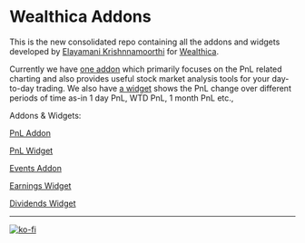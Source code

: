 # Wealthica Addons

This is the new consolidated repo containing all the addons and widgets developed by [Elayamani Krishnnamoorthi](https://github.com/mani-coder/) for [Wealthica](https://app.wealthica.com/).

Currently we have [one addon](https://github.com/mani-coder/wealthica-addons/tree/master/addon/pnl) which primarily focuses on the PnL related charting and also provides useful stock market analysis tools for your day-to-day trading. We also have [a widget](https://github.com/mani-coder/wealthica-addons/tree/master/widgets/pnl) shows the PnL change over different periods of time as-in 1 day PnL, WTD PnL, 1 month PnL etc.,


Addons & Widgets:

[PnL Addon](https://wealthica.mani-coder.dev/mani-coder/wealthica-portfolio-addon/?developer)

[PnL Widget](https://wealthica.mani-coder.dev/mani-coder/wealthica-portfolio-addon/widgets/pnl/?developer)

[Events Addon](https://wealthica.mani-coder.dev/mani-coder/wealthica-events-addon/?developer)

[Earnings Widget](https://wealthica.mani-coder.dev/mani-coder/wealthica-portfolio-addon/widgets/pnl/?developer)

[Dividends Widget](https://wealthica.mani-coder.dev/mani-coder/wealthica-portfolio-addon/widgets/pnl/?developer)

---
[![ko-fi](https://ko-fi.com/img/githubbutton_sm.svg)](https://ko-fi.com/C0C25OIUU)

